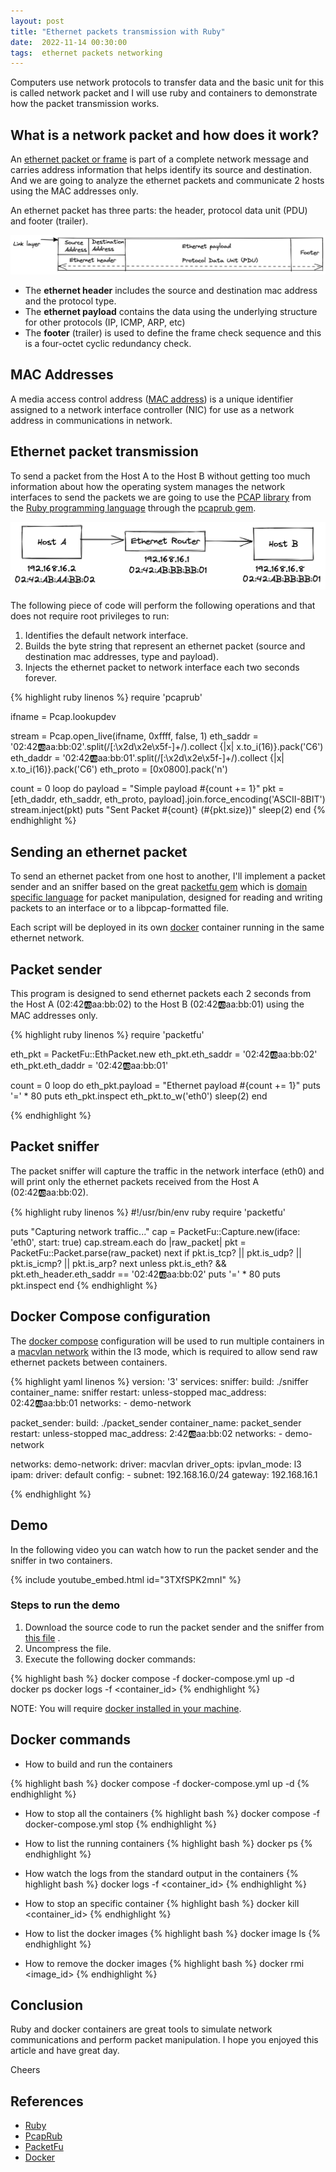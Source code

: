 ```yaml
---
layout: post
title: "Ethernet packets transmission with Ruby"
date:  2022-11-14 00:30:00
tags:  ethernet packets networking
---
```


Computers use network protocols to transfer data and the basic unit for this is called network packet and
I will use ruby and containers to demonstrate how the packet transmission works.

## What is a network packet and how does it work?

An [ethernet packet or frame](https://en.wikipedia.org/wiki/Ethernet_frame#Header) is part of a complete network 
message and carries address information that helps identify its source and destination. And
we are going to analyze the ethernet packets and communicate 2 hosts using the MAC addresses only.

An ethernet packet has three parts: the header, protocol data unit (PDU) and footer (trailer).

![ethernet encapsulation](/img/network_protocols/ethernet-encapsulation.png)

* The **ethernet header** includes the source and destination mac address and the protocol type.
* The **ethernet payload** contains the data using the underlying structure for other protocols (IP, ICMP, ARP, etc)
* The **footer** (trailer) is used to define the frame check sequence and this is a four-octet cyclic redundancy check.

## MAC Addresses
A media access control address ([MAC address](https://en.wikipedia.org/wiki/MAC_address)) is a unique identifier 
assigned to a network interface controller (NIC) for use as a network address in communications in network.


## Ethernet packet transmission 
To send a packet from the Host A to the Host B without getting too much information about how the operating system 
manages the network interfaces to send the packets we are going to use the [PCAP library](https://www.tcpdump.org/manpages/pcap.3pcap.html) 
from the [Ruby programming language](https://www.ruby-lang.org/en/) through the [pcaprub gem](https://github.com/pcaprub/pcaprub).

![Ethernet packet transmission](/img/network_protocols/ethernet-packet-transmission.png)

The following piece of code will perform the following operations and that does not require root privileges to run:

1. Identifies the default network interface.
2. Builds the byte string that represent an ethernet packet (source and destination mac addresses, type and payload).
3. Injects the ethernet packet to network interface each two seconds forever.

{% highlight ruby linenos %}
require 'pcaprub'

ifname = Pcap.lookupdev

stream = Pcap.open_live(ifname, 0xffff, false, 1)
eth_saddr = '02:42:ab:aa:bb:02'.split(/[:\x2d\x2e\x5f-]+/).collect {|x| x.to_i(16)}.pack('C6')
eth_daddr = '02:42:ab:aa:bb:01'.split(/[:\x2d\x2e\x5f-]+/).collect {|x| x.to_i(16)}.pack('C6')
eth_proto = [0x0800].pack('n')

count = 0
loop do
  payload = "Simple payload #{count += 1}"
  pkt = [eth_daddr, eth_saddr, eth_proto, payload].join.force_encoding('ASCII-8BIT')
  stream.inject(pkt)
  puts "Sent Packet #{count} (#{pkt.size})"
  sleep(2)
end
{% endhighlight %}

## Sending an ethernet packet 
To send an ethernet packet from one host to another, I'll implement a packet sender and an sniffer based on the great 
[packetfu gem](https://github.com/packetfu/packetfu) which is [domain specific language](https://en.wikipedia.org/wiki/Domain-specific_language) 
for packet manipulation, designed for reading and writing packets to an interface or to a libpcap-formatted file.

Each script will be deployed in its own [docker](https://en.wikipedia.org/wiki/Docker_(software)) container running
in the same ethernet network.

## Packet sender
This program is designed to send ethernet packets each 2 seconds from the Host A (02:42:ab:aa:bb:02) to the 
Host B (02:42:ab:aa:bb:01) using the MAC addresses only.

{% highlight ruby linenos %}
require 'packetfu'

eth_pkt = PacketFu::EthPacket.new
eth_pkt.eth_saddr = '02:42:ab:aa:bb:02'
eth_pkt.eth_daddr = '02:42:ab:aa:bb:01'

count = 0
loop do
  eth_pkt.payload = "Ethernet payload #{count += 1}"
  puts '=' * 80
  puts eth_pkt.inspect
  eth_pkt.to_w('eth0')
  sleep(2)
end

{% endhighlight %}

## Packet sniffer
The packet sniffer will capture the traffic in the network interface (eth0) and will print only the
ethernet packets received from the Host A (02:42:ab:aa:bb:02). 

{% highlight ruby linenos %}
#!/usr/bin/env ruby
require 'packetfu'

puts "Capturing network traffic..."
cap = PacketFu::Capture.new(iface: 'eth0', start: true)
cap.stream.each do |raw_packet|
  pkt = PacketFu::Packet.parse(raw_packet)
  next if pkt.is_tcp? || pkt.is_udp? || pkt.is_icmp? || pkt.is_arp?
  next unless pkt.is_eth? && pkt.eth_header.eth_saddr == '02:42:ab:aa:bb:02'
  puts '=' * 80
  puts pkt.inspect
end
{% endhighlight %}

## Docker Compose configuration
The [docker compose](https://docs.docker.com/engine/reference/commandline/compose/) configuration will be used to run 
multiple containers in a [macvlan network](https://docs.docker.com/network/macvlan/) within the l3 mode, which is 
required to allow send raw ethernet packets between containers.

{% highlight yaml linenos %}
version: '3'
services:
  sniffer:
    build: ./sniffer
    container_name: sniffer
    restart: unless-stopped
    mac_address: 02:42:ab:aa:bb:01
    networks:
      - demo-network

  packet_sender:
    build: ./packet_sender
    container_name: packet_sender
    restart: unless-stopped
    mac_address: 2:42:ab:aa:bb:02
    networks:
      - demo-network

networks:
  demo-network:
    driver: macvlan
    driver_opts:
      ipvlan_mode: l3
    ipam:
    driver: default
    config:
      - subnet: 192.168.16.0/24
        gateway: 192.168.16.1

{% endhighlight %}

## Demo
In the following video you can watch how to run the packet sender and the sniffer in two containers.

{% include youtube_embed.html id="3TXfSPK2mnI" %}

### Steps to run the demo
1. Download the source code to run the packet sender and the sniffer from [this file](/src/network_protocols/ethernet_packets.zip)  .
2. Uncompress the file.
3. Execute the following docker commands:

{% highlight bash %}
docker compose -f docker-compose.yml up -d
docker ps
docker logs -f <container_id>
{% endhighlight  %}

NOTE: You will require [docker installed in your machine](https://docs.docker.com/get-docker/).

## Docker commands
* How to build and run the containers

{% highlight bash %}
docker compose -f docker-compose.yml up -d 
{% endhighlight  %}

* How to stop all the containers
{% highlight bash %}
docker compose -f docker-compose.yml stop
{% endhighlight  %}

* How to list the running containers
{% highlight bash %}
docker ps
{% endhighlight  %}

* How watch the logs from the standard output in the containers
{% highlight bash %}
docker logs -f <container_id>
{% endhighlight  %}

* How to stop an specific container
{% highlight bash %}
docker kill <container_id>
{% endhighlight  %}

* How to list the docker images
{% highlight bash %}
docker image ls
{% endhighlight  %}

* How to remove the docker images
{% highlight bash %}
docker rmi <image_id>
{% endhighlight  %}

## Conclusion

Ruby and docker containers are great tools to simulate network communications and perform packet manipulation.
I hope you enjoyed this article and have great day.

Cheers
## References
* [Ruby](https://www.ruby-lang.org/en/)
* [PcapRub](https://github.com/pcaprub/pcaprub)
* [PacketFu](https://github.com/packetfu/packetfu)
* [Docker](https://docs.docker.com/get-started/)